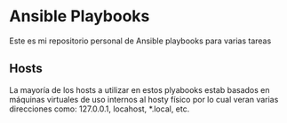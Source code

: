# Ansible Playbooks

Este es mi repositorio personal de Ansible playbooks para varias tareas

## Hosts

La mayoría de los hosts a utilizar en estos plyabooks estab basados en máquinas virtuales de uso internos al hosty físico por lo cual veran varias direcciones como: 127.0.0.1, locahost, *.local, etc.
